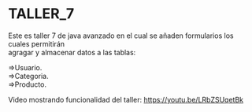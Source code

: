 # TALLER_7

Este es taller 7 de java avanzado en el cual se añaden formularios los cuales permitirán  
agragar y almacenar datos a las tablas:

=>Usuario.  
=>Categoria.  
=>Producto.  
  
Video mostrando funcionalidad del taller: https://youtu.be/LRbZSUqetBk
